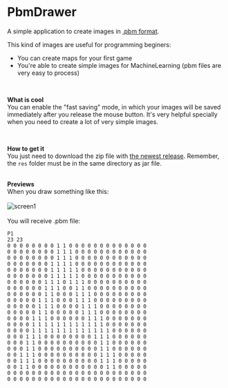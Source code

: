 # PbmDrawer
A simple application to create images in [.pbm format](https://en.wikipedia.org/wiki/Netpbm_format#PBM_example).

This kind of images are useful for programming beginers:
* You can create maps for your first game
* You're able to create simple images for MachineLearning (pbm files are very easy to process)

<br/>

**What is cool** <br/>
You can enable the "fast saving" mode, in which your images will be saved immediately after you release the mouse button. It's very helpful specially when you need to create a lot of very simple images.

<br/>

**How to get it** <br/>
You just need to download the zip file with [the newest release](https://github.com/grudus/PbmDrawer/releases).
Remember, the `res` folder must be in the same directory as jar file.
<br/><br/>

**Previews** <br/>
When you draw something like this: <br/><br/>
![screen1](https://cloud.githubusercontent.com/assets/18220458/20608374/b6e9d482-b281-11e6-8d1f-1ec1ca370c5f.png)
<br/><br/>
You will receive .pbm file:
```
P1
23 23
0 0 0 0 0 0 0 0 1 1 0 0 0 0 0 0 0 0 0 0 0 0 0 
0 0 0 0 0 0 0 0 1 1 1 0 0 0 0 0 0 0 0 0 0 0 0 
0 0 0 0 0 0 0 0 1 1 1 0 0 0 0 0 0 0 0 0 0 0 0 
0 0 0 0 0 0 0 1 1 1 1 0 0 0 0 0 0 0 0 0 0 0 0 
0 0 0 0 0 0 0 1 1 1 1 1 0 0 0 0 0 0 0 0 0 0 0 
0 0 0 0 0 0 0 1 1 1 1 1 0 0 0 0 0 0 0 0 0 0 0 
0 0 0 0 0 0 1 1 1 0 1 1 1 0 0 0 0 0 0 0 0 0 0 
0 0 0 0 0 0 1 1 1 0 0 1 1 0 0 0 0 0 0 0 0 0 0 
0 0 0 0 0 0 1 1 0 0 0 1 1 1 0 0 0 0 0 0 0 0 0 
0 0 0 0 0 1 1 1 0 0 0 1 1 1 0 0 0 0 0 0 0 0 0 
0 0 0 0 0 1 1 1 0 0 0 0 1 1 1 0 0 0 0 0 0 0 0 
0 0 0 0 0 1 1 0 0 0 0 0 1 1 1 0 0 0 0 0 0 0 0 
0 0 0 0 1 1 1 0 0 0 0 0 0 1 1 1 0 0 0 0 0 0 0 
0 0 0 0 1 1 1 1 1 1 1 1 1 1 1 1 0 0 0 0 0 0 0 
0 0 0 0 1 1 1 1 1 1 1 1 1 1 1 1 1 0 0 0 0 0 0 
0 0 0 1 1 1 0 0 0 0 0 0 0 0 1 1 1 0 0 0 0 0 0 
0 0 0 1 1 0 0 0 0 0 0 0 0 0 0 1 1 0 0 0 0 0 0 
0 0 0 1 1 0 0 0 0 0 0 0 0 0 0 1 1 0 0 0 0 0 0 
0 0 1 1 1 0 0 0 0 0 0 0 0 0 0 1 1 1 0 0 0 0 0 
0 0 1 1 1 0 0 0 0 0 0 0 0 0 0 1 1 1 0 0 0 0 0 
0 0 1 1 0 0 0 0 0 0 0 0 0 0 0 0 1 1 0 0 0 0 0 
0 0 0 0 0 0 0 0 0 0 0 0 0 0 0 0 0 0 0 0 0 0 0 
0 0 0 0 0 0 0 0 0 0 0 0 0 0 0 0 0 0 0 0 0 0 0 
```
